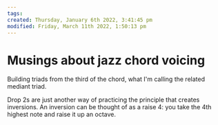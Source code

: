 ```yaml
---
tags: 
created: Thursday, January 6th 2022, 3:41:45 pm
modified: Friday, March 11th 2022, 1:50:13 pm
---
```


# Musings about jazz chord voicing
Building triads from the third of the chord, what I'm calling the related mediant triad.

Drop 2s are just another way of practicing the principle that creates inversions. An inversion can be thought of as a raise 4: you take the 4th highest note and raise it up an octave.